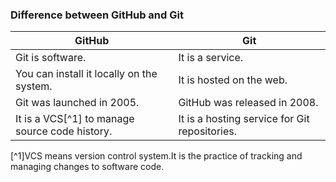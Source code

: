 ### Difference between GitHub and Git
|GitHub|Git|
|---|---|
|Git is software.|It is a service.|
|You can install it locally on the system. |It is hosted on the web.|
|Git was launched in 2005. |GitHub was released in 2008.|
|It is a VCS[^1] to manage source code history. |It is a hosting service for Git repositories.|

[^1]VCS means version control system.It is the practice of tracking and managing changes to software code.
